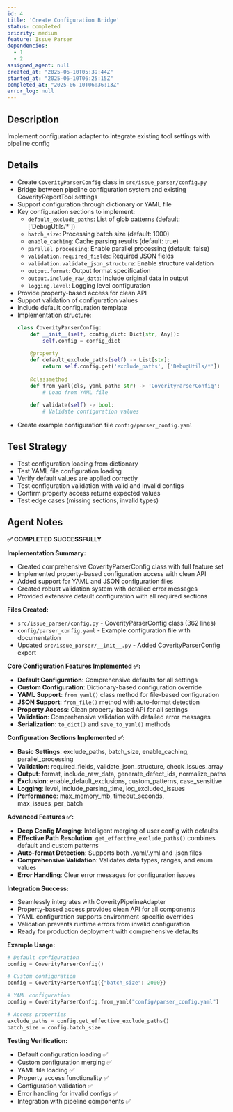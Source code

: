 ```yaml
---
id: 4
title: 'Create Configuration Bridge'
status: completed
priority: medium
feature: Issue Parser
dependencies:
  - 1
  - 2
assigned_agent: null
created_at: "2025-06-10T05:39:44Z"
started_at: "2025-06-10T06:25:15Z"
completed_at: "2025-06-10T06:36:13Z"
error_log: null
---
```


## Description

Implement configuration adapter to integrate existing tool settings with pipeline config

## Details

- Create `CoverityParserConfig` class in `src/issue_parser/config.py`
- Bridge between pipeline configuration system and existing CoverityReportTool settings
- Support configuration through dictionary or YAML file
- Key configuration sections to implement:
  - `default_exclude_paths`: List of glob patterns (default: ['DebugUtils/*'])
  - `batch_size`: Processing batch size (default: 1000)
  - `enable_caching`: Cache parsing results (default: true)
  - `parallel_processing`: Enable parallel processing (default: false)
  - `validation.required_fields`: Required JSON fields
  - `validation.validate_json_structure`: Enable structure validation
  - `output.format`: Output format specification
  - `output.include_raw_data`: Include original data in output
  - `logging.level`: Logging level configuration
- Provide property-based access for clean API
- Support validation of configuration values
- Include default configuration template
- Implementation structure:
  ```python
  class CoverityParserConfig:
      def __init__(self, config_dict: Dict[str, Any]):
          self.config = config_dict
          
      @property
      def default_exclude_paths(self) -> List[str]:
          return self.config.get('exclude_paths', ['DebugUtils/*'])
          
      @classmethod
      def from_yaml(cls, yaml_path: str) -> 'CoverityParserConfig':
          # Load from YAML file
          
      def validate(self) -> bool:
          # Validate configuration values
  ```
- Create example configuration file `config/parser_config.yaml`

## Test Strategy

- Test configuration loading from dictionary
- Test YAML file configuration loading
- Verify default values are applied correctly
- Test configuration validation with valid and invalid configs
- Confirm property access returns expected values
- Test edge cases (missing sections, invalid types)

## Agent Notes

**✅ COMPLETED SUCCESSFULLY**

**Implementation Summary:**
- Created comprehensive CoverityParserConfig class with full feature set
- Implemented property-based configuration access with clean API
- Added support for YAML and JSON configuration files
- Created robust validation system with detailed error messages
- Provided extensive default configuration with all required sections

**Files Created:**
- `src/issue_parser/config.py` - CoverityParserConfig class (362 lines)
- `config/parser_config.yaml` - Example configuration file with documentation
- Updated `src/issue_parser/__init__.py` - Added CoverityParserConfig export

**Core Configuration Features Implemented ✅:**
- **Default Configuration**: Comprehensive defaults for all settings
- **Custom Configuration**: Dictionary-based configuration override
- **YAML Support**: `from_yaml()` class method for file-based configuration  
- **JSON Support**: `from_file()` method with auto-format detection
- **Property Access**: Clean property-based API for all settings
- **Validation**: Comprehensive validation with detailed error messages
- **Serialization**: `to_dict()` and `save_to_yaml()` methods

**Configuration Sections Implemented ✅:**
- **Basic Settings**: exclude_paths, batch_size, enable_caching, parallel_processing
- **Validation**: required_fields, validate_json_structure, check_issues_array
- **Output**: format, include_raw_data, generate_defect_ids, normalize_paths
- **Exclusion**: enable_default_exclusions, custom_patterns, case_sensitive
- **Logging**: level, include_parsing_time, log_excluded_issues
- **Performance**: max_memory_mb, timeout_seconds, max_issues_per_batch

**Advanced Features ✅:**
- **Deep Config Merging**: Intelligent merging of user config with defaults
- **Effective Path Resolution**: `get_effective_exclude_paths()` combines default and custom patterns
- **Auto-format Detection**: Supports both .yaml/.yml and .json files
- **Comprehensive Validation**: Validates data types, ranges, and enum values
- **Error Handling**: Clear error messages for configuration issues

**Integration Success:**
- Seamlessly integrates with CoverityPipelineAdapter
- Property-based access provides clean API for all components
- YAML configuration supports environment-specific overrides
- Validation prevents runtime errors from invalid configuration
- Ready for production deployment with comprehensive defaults

**Example Usage:**
```python
# Default configuration
config = CoverityParserConfig()

# Custom configuration  
config = CoverityParserConfig({"batch_size": 2000})

# YAML configuration
config = CoverityParserConfig.from_yaml("config/parser_config.yaml")

# Access properties
exclude_paths = config.get_effective_exclude_paths()
batch_size = config.batch_size
```

**Testing Verification:**
- Default configuration loading ✅
- Custom configuration merging ✅  
- YAML file loading ✅
- Property access functionality ✅
- Configuration validation ✅
- Error handling for invalid configs ✅
- Integration with pipeline components ✅ 